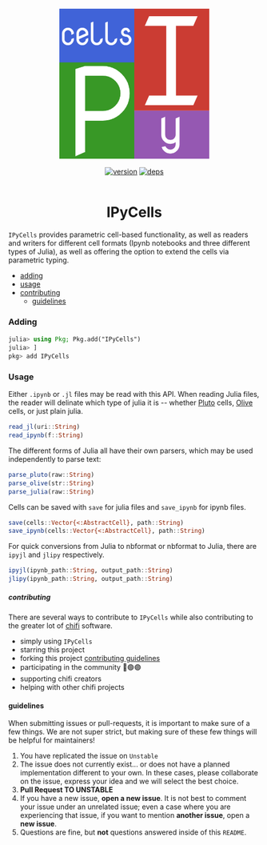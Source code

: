 <div align="center" style = "box-pack: start;">
  </br>
  <img width = 300 src="https://github.com/ChifiSource/image_dump/blob/main/ipyjl/logo.png" >
  
  
  [![version](https://juliahub.com/docs/Lathe/version.svg)](https://juliahub.com/ui/Packages/Lathe/6rMNJ)
[![deps](https://juliahub.com/docs/Lathe/deps.svg)](https://juliahub.com/ui/Packages/Lathe/6rMNJ?t=2)
  </br>
  </br>
  <h1>IPyCells</h1>
  </div>

`IPyCells` provides parametric cell-based functionality, as well as readers and writers for different cell formats (Ipynb notebooks and three different types of Julia), as well as offering the option to extend the cells via parametric typing.
- [adding](#adding)
- [usage](#usage)
- [contributing](#contributing)
  - [guidelines](#guidelines)
### Adding
```julia
julia> using Pkg; Pkg.add("IPyCells")
julia> ]
pkg> add IPyCells
```
### Usage
Either `.ipynb` or `.jl` files may be read with this API. When reading Julia files, the reader will delinate which type of julia it is -- whether [Pluto](https://github.com/fonsp/Pluto.jl) cells, [Olive](https://github.com/ChifiSource/Olive.jl) cells, or just plain julia.
```julia
read_jl(uri::String)
read_ipynb(f::String)
```
The different forms of Julia all have their own parsers, which may be used independently to parse text:
```julia
parse_pluto(raw::String)
parse_olive(str::String)
parse_julia(raw::String)
```
Cells can be saved with `save` for julia files and `save_ipynb` for ipynb files.
```julia
save(cells::Vector{<:AbstractCell}, path::String)
save_ipynb(cells::Vector{<:AbstractCell}, path::String)
```
For quick conversions from Julia to nbformat or nbformat to Julia, there are `ipyjl` and `jlipy` respectively.
```julia
ipyjl(ipynb_path::String, output_path::String)
jlipy(ipynb_path::String, output_path::String)
```
##### contributing
There are several ways to contribute to `IPyCells` while also contributing to the greater lot of [chifi](https://github.com/ChifiSource) software.
- simply using `IPyCells`
- starring this project
- forking this project [contributing guidelines](#guidelines)
- participating in the community 🔴🟢🟣
- supporting chifi creators
- helping with other chifi projects
#### guidelines
When submitting issues or pull-requests, it is important to make sure of a few things. We are not super strict, but making sure of these few things will be helpful for maintainers!
1. You have replicated the issue on `Unstable`
2. The issue does not currently exist... or does not have a planned implementation different to your own. In these cases, please collaborate on the issue, express your idea and we will select the best choice.
3. **Pull Request TO UNSTABLE**
4. If you have a new issue, **open a new issue**. It is not best to comment your issue under an unrelated issue; even a case where you are experiencing that issue, if you want to mention **another issue**, open a **new issue**.
5. Questions are fine, but **not** questions answered inside of this `README`.
